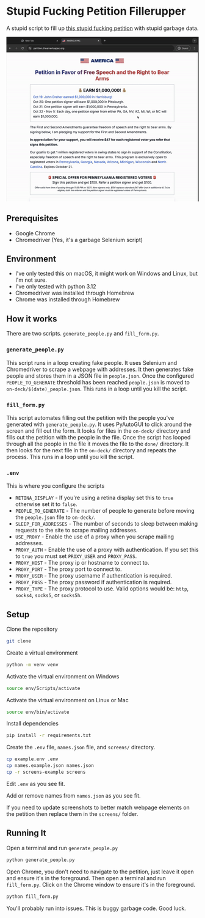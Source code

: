 # Stupid Fucking Petition Fillerupper

A stupid script to fill up [this stupid fucking petition](https://petition.theamericapac.org/) with stupid garbage data.

![in action](in_action.gif "In Action")

## Prerequisites

* Google Chrome
* Chromedriver (Yes, it's a garbage Selenium script)

## Environment

* I've only tested this on macOS, it might work on Windows and Linux, but I'm not sure.
* I've only tested with python 3.12
* Chromedriver was installed through Homebrew
* Chrome was installed through Homebrew

## How it works

There are two scripts. `generate_people.py` and `fill_form.py`.

### `generate_people.py`

This script runs in a loop creating fake people. It uses Selenium and Chromedriver to scrape a webpage with addresses.
It then generates fake people and stores them in a JSON file in `people.json`. Once the configured `PEOPLE_TO_GENERATE`
threshold has been reached `people.json` is moved to `on-deck/$(date)_people.json`. This runs in a loop until you kill
the script.

### `fill_form.py`

This script automates filling out the petition with the people you've generated with `generate_people.py`. It uses
PyAutoGUI to click around the screen and fill out the form. It looks for files in the `on-deck/` directory and fills out
the petition with the people in the file. Once the script has looped through all the people in the file it moves the
file
to the `done/` directory. It then looks for the next file in the `on-deck/` directory and repeats the process. This runs
in a loop until you kill the script.

### `.env`

This is where you configure the scripts

* `RETINA_DISPLAY` - If you're using a retina display set this to `true` otherwise set it to `false`.
* `PEOPLE_TO_GENERATE` - The number of people to generate before moving the `people.json` file to `on-deck/`.
* `SLEEP_FOR_ADDRESSES` - The number of seconds to sleep between making requests to the site to scrape mailing
  addresses.
* `USE_PROXY` - Enable the use of a proxy when you scrape mailing addresses.
* `PROXY_AUTH` - Enable the use of a proxy with authentication. If you set this to `true` you must set `PROXY_USER` and
  `PROXY_PASS`.
* `PROXY_HOST` - The proxy ip or hostname to connect to.
* `PROXY_PORT` - The proxy port to connect to.
* `PROXY_USER` - The proxy username if authentication is required.
* `PROXY_PASS` - The proxy password if authentication is required.
* `PROXY_TYPE` - The proxy protocol to use. Valid options would be: `http`, `socks4`, `socks5`, or `socks5h`.

## Setup

Clone the repository

```bash
git clone 
```

Create a virtual environment

```bash
python -m venv venv
```

Activate the virtual environment on Windows

```bash
source env/Scripts/activate
```

Activate the virtual environment on Linux or Mac

```bash
source env/bin/activate
```

Install dependencies

```bash
pip install -r requirements.txt
```

Create the `.env` file, `names.json` file, and `screens/` directory.

```bash
cp example.env .env
cp names.example.json names.json
cp -r screens-example screens
```

Edit `.env` as you see fit.

Add or remove names from `names.json` as you see fit.

If you need to update screenshots to better match webpage elements on the petition then replace them in the `screens/`
folder.

## Running It

Open a terminal and run `generate_people.py`

```bash
python generate_people.py
```

Open Chrome, you don't need to navigate to the petition, just leave it open and ensure it's in the foreground. Then open
a terminal and run `fill_form.py`. Click on the Chrome window to ensure it's in the foreground.

```bash
python fill_form.py
```

You'll probably run into issues. This is buggy garbage code. Good luck.
